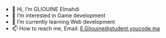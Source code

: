 - 👋 Hi, I’m GLIOUINE Elmahdi
- 👀 I’m interested in Game development
- 🌱 I’m currently learning Web development
- 📫 How to reach me, Email: E.Gliouine@student.youcode.ma

